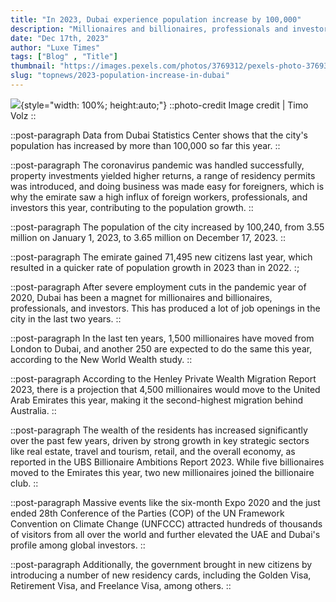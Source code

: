```yaml
---
title: "In 2023, Dubai experience population increase by 100,000"
description: "Millionaires and billionaires, professionals and investors have been attracted to the city in recent years, creating a lot of jobs."
date: "Dec 17th, 2023"
author: "Luxe Times"
tags: ["Blog" , "Title"]
thumbnail: "https://images.pexels.com/photos/3769312/pexels-photo-3769312.jpeg?auto=compress&cs=tinysrgb&w=1200"
slug: "topnews/2023-population-increase-in-dubai"
---
```

<!-- section -->
![](https://images.pexels.com/photos/3769312/pexels-photo-3769312.jpeg?auto=compress&cs=tinysrgb&w=1200){style="width: 100%; height:auto;"}
::photo-credit
Image credit | Timo Volz
::

::post-paragraph
Data from Dubai Statistics Center shows that the city's population has increased by more than 100,000 so far this year.
::

::post-paragraph
The coronavirus pandemic was handled successfully, property investments yielded higher returns, a range of residency permits was introduced, and doing business was made easy for foreigners, which is why the emirate saw a high influx of foreign workers, professionals, and investors this year, contributing to the population growth.
::

::post-paragraph
The population of the city increased by 100,240, from 3.55 million on January 1, 2023, to 3.65 million on December 17, 2023.
::

::post-paragraph
The emirate gained 71,495 new citizens last year, which resulted in a quicker rate of population growth in 2023 than in 2022.
:;

::post-paragraph
After severe employment cuts in the pandemic year of 2020, Dubai has been a magnet for millionaires and billionaires, professionals, and investors. This has produced a lot of job openings in the city in the last two years.
::

::post-paragraph
In the last ten years, 1,500 millionaires have moved from London to Dubai, and another 250 are expected to do the same this year, according to the New World Wealth study.
::

::post-paragraph
According to the Henley Private Wealth Migration Report 2023, there is a projection that 4,500 millionaires would move to the United Arab Emirates this year, making it the second-highest migration behind Australia.
::

::post-paragraph
The wealth of the residents has increased significantly over the past few years, driven by strong growth in key strategic sectors like real estate, travel and tourism, retail, and the overall economy, as reported in the UBS Billionaire Ambitions Report 2023. While five billionaires moved to the Emirates this year, two new millionaires joined the billionaire club.
::

::post-paragraph
Massive events like the six-month Expo 2020 and the just ended 28th Conference of the Parties (COP) of the UN Framework Convention on Climate Change (UNFCCC) attracted hundreds of thousands of visitors from all over the world and further elevated the UAE and Dubai's profile among global investors.
::

::post-paragraph
Additionally, the government brought in new citizens by introducing a number of new residency cards, including the Golden Visa, Retirement Visa, and Freelance Visa, among others.
::